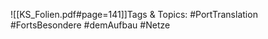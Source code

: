 
![[KS_Folien.pdf#page=141]]Tags & Topics:
   #PortTranslation
   #FortsBesondere
   #demAufbau
   #Netze